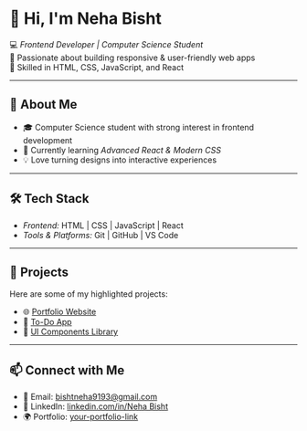 # 👋 Hi, I'm Neha Bisht  

💻 *Frontend Developer | Computer Science Student*  
🚀 Passionate about building responsive & user-friendly web apps  
🎨 Skilled in HTML, CSS, JavaScript, and React  

---

## 🌟 About Me
- 🎓 Computer Science student with strong interest in frontend development  
- 🌱 Currently learning *Advanced React & Modern CSS*  
- 💡 Love turning designs into interactive experiences  

---

## 🛠 Tech Stack
- *Frontend:* HTML | CSS | JavaScript | React  
- *Tools & Platforms:* Git | GitHub | VS Code  

---

## 📌 Projects
Here are some of my highlighted projects:
- 🌐 [Portfolio Website](#)  
- 📝 [To-Do App](#)  
- 🎨 [UI Components Library](#)  

---

## 📫 Connect with Me
- 📧 Email: bishtneha9193@gmail.com  
- 💼 LinkedIn: [linkedin.com/in/Neha Bisht](https://www.linkedin.com/in/neha-bisht-5080b1306/)  
- 🌍 Portfolio: [your-portfolio-link](#)
